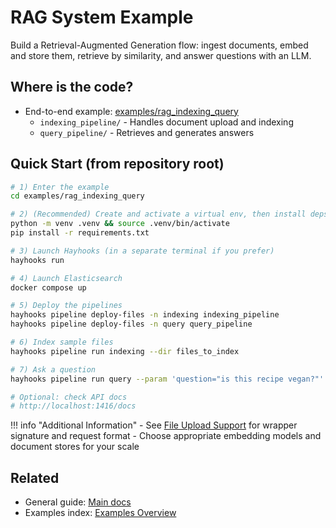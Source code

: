 # RAG System Example

Build a Retrieval-Augmented Generation flow: ingest documents, embed and store them, retrieve by similarity, and answer questions with an LLM.

## Where is the code?

- End-to-end example: [examples/rag_indexing_query](https://github.com/deepset-ai/hayhooks/tree/main/examples/rag_indexing_query)
  - `indexing_pipeline/` - Handles document upload and indexing
  - `query_pipeline/` - Retrieves and generates answers

## Quick Start (from repository root)

```bash
# 1) Enter the example
cd examples/rag_indexing_query

# 2) (Recommended) Create and activate a virtual env, then install deps
python -m venv .venv && source .venv/bin/activate
pip install -r requirements.txt

# 3) Launch Hayhooks (in a separate terminal if you prefer)
hayhooks run

# 4) Launch Elasticsearch
docker compose up

# 5) Deploy the pipelines
hayhooks pipeline deploy-files -n indexing indexing_pipeline
hayhooks pipeline deploy-files -n query query_pipeline

# 6) Index sample files
hayhooks pipeline run indexing --dir files_to_index

# 7) Ask a question
hayhooks pipeline run query --param 'question="is this recipe vegan?"'

# Optional: check API docs
# http://localhost:1416/docs
```

!!! info "Additional Information"
    - See [File Upload Support](../features/file-upload-support.md) for wrapper signature and request format
    - Choose appropriate embedding models and document stores for your scale

## Related

- General guide: [Main docs](../index.md)
- Examples index: [Examples Overview](overview.md)
